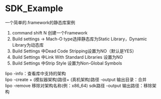 # SDK_Example
一个简单的.framework的静态库案例

1. command shift N 创建一个Framework
2. Build settings -> Mach-O type选择静态库为Static Library，Dynamic Library为动态库
3. Build Settings 中Dead Code Stripping设置为NO（默认是YES）
4. Build Settings 中Link With Standard Libraries 设置为NO
5. Build Settings 中Strip Style 设置为Non-Global Symbols

lipo -info：查看库中支持的架构  
lipo -create + (模拟器架构)路径+ (真机架构)路径 -output 输出目录：合并    
lipo -remove 移除对架构名称(例：x86_64) sdk路径 -output 输出路径：移除架构  
